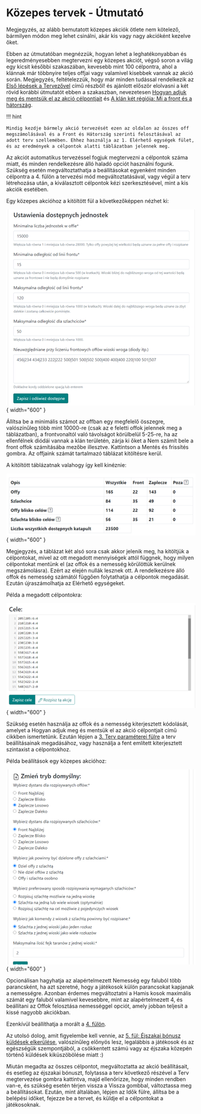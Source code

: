# Közepes tervek - Útmutató

Megjegyzés, az alább bemutatott közepes akciók ötlete nem kötelező, bármilyen módon meg lehet csinálni, akár kis vagy nagy akcióként kezelve őket.

Ebben az útmutatóban megnézzük, hogyan lehet a leghatékonyabban és legeredményesebben megtervezni egy közepes akciót, végső soron a világ egy kicsit későbbi szakaszában, kevesebb mint 100 célpontra, ahol a klánnak már többnyire teljes offjai vagy valamivel kisebbek vannak az akció során. Megjegyzés, feltételezzük, hogy már minden tudással rendelkezik az [Első lépések a Tervezővel](./../first_steps/index.md) című részből! és ajánlott először elolvasni a két rövid korábbi útmutatót ebben a szakaszban, nevezetesen [Hogyan adjuk meg és mentsük el az akció célpontjait](./two_regions_of_the_tribe.md) és [A klán két régiója: Mi a front és a hátország](./two_regions_of_the_tribe.md).

!!! hint

    Mindig kezdje bármely akció tervezését ezen az oldalon az összes off megszámolásával és a Front és Hátország szerinti felosztásával az adott terv szellemében. Ehhez használja az 1. Elérhető egységek fület, és az eredmények a célpontok alatti táblázatban jelennek meg.

Az akciót automatikus tervezéssel fogjuk megtervezni a célpontok száma miatt, és minden rendelkezésre álló haladó opciót használni fogunk. Szükség esetén megváltoztathatja a beállításokat egyenként minden célpontra a 4. fülön a tervezési mód megváltoztatásával, vagy végül a terv létrehozása után, a kiválasztott célpontok kézi szerkesztésével, mint a kis akciók esetében.

Egy közepes akcióhoz a kitöltött fül a következőképpen nézhet ki:

![alt text](image-16.png){ width="600" }

Állítsa be a minimális számot az offban egy megfelelő összegre, valószínűleg több mint 10000-re (csak az e feletti offok jelennek meg a táblázatban), a frontvonaltól való távolságot körülbelül 5-25-re, ha az ellenfélnek diódái vannak a klán területén, zárja ki őket a Nem számít bele a front offok számításába mezőbe illesztve. Kattintson a Mentés és frissítés gombra. Az offjaink számát tartalmazó táblázat kitöltésre kerül.

A kitöltött táblázatnak valahogy így kell kinéznie:

![alt text](image-17.png){ width="600" }

Megjegyzés, a táblázat két alsó sora csak akkor jelenik meg, ha kitöltjük a célpontokat, mivel az ott megadott mennyiségek attól függnek, hogy milyen célpontokat mentünk el (az offok és a nemesség körülöttük kerülnek megszámolásra). Ezért az elején nullák lesznek ott. A rendelkezésre álló offok és nemesség számától függően folytathatja a célpontok megadását. Ezután újraszámolhatja az Elérhető egységeket.

Példa a megadott célpontokra:

![alt text](image-18.png){ width="600" }

Szükség esetén használja az offok és a nemesség kiterjesztett kódolását, amelyet a Hogyan adjuk meg és mentsük el az akció célpontjait című cikkben ismertetünk. Ezután lépjen a [3. Terv paraméterei fülre](./../advanced/3_outline_parameters.md) a terv beállításainak megadásához, vagy használja a fent említett kiterjesztett szintaxist a célpontokhoz.

Példa beállítások egy közepes akcióhoz:

![alt text](image-19.png){ width="600" }

Opcionálisan hagyhatja az alapértelmezett Nemesség egy faluból több parancsként, ha azt szeretné, hogy a játékosok külön parancsokat kapjanak a nemességre. Azonban érdemes megváltoztatni a Hamis kosok maximális számát egy faluból valamivel kevesebbre, mint az alapértelmezett 4, és beállítani az Offok felosztása nemességgel opciót, amely jobban teljesít a kissé nagyobb akciókban.

Ezenkívül beállíthatja a morált a [4. fülön](./../advanced/4_morale.md).

Az utolsó dolog, amit figyelembe kell vennie, az [5. fül: Éjszakai bónusz küldések elkerülése](./../advanced/5_avoid_night_bonus.md), valószínűleg előnyös lesz, legalábbis a játékosok és az egészségük szempontjából, a csökkentett számú vagy az éjszaka közepén történő küldések kiküszöbölése miatt :)

Miután megadta az összes célpontot, megváltoztatta az akció beállításait, és esetleg az éjszakai bónuszt, folytassa a terv következő részével a Terv megtervezése gombra kattintva, majd ellenőrizze, hogy minden rendben van-e, és szükség esetén térjen vissza a Vissza gombbal, változtassa meg a beállításokat. Ezután, mint általában, lépjen az Idők fülre, állítsa be a belépési időket, fejezze be a tervet, és küldje el a célpontokat a játékosoknak.
